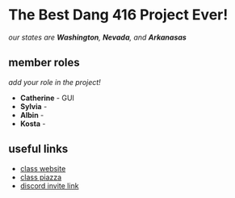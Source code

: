 # The Best Dang 416 Project Ever!

_our states are **Washington**, **Nevada**, and **Arkanasas**_


## member roles

*add your role in the project!*

* **Catherine** - GUI
* **Sylvia** - 
* **Albin** - 
* **Kosta** - 


## useful links

* [class website](https://www3.cs.stonybrook.edu/~cse416/Section01/)
* [class piazza](https://piazza.com/class/ksoyvdu5t8n5xp)
* [discord invite link](https://discord.gg/Y6EK8Ku6u9)
